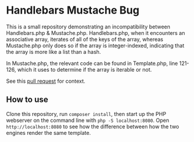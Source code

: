 # Handlebars Mustache Bug

This is a small repository demonstrating an incompatibility between Handlebars.php & Mustache.php. Handlebars.php, when it encounters an associative array, iterates of all of the keys of the array, whereas Mustache.php only does so if the array is integer-indexed, indicating that the array is more like a list than a hash.

In Mustache.php, the relevant code can be found in Template.php, line 121-126, which it uses to determine if the array is iterable or not.

See this [pull request](https://github.com/XaminProject/handlebars.php/pull/164) for context.

## How to use

Clone this repository, run `composer install`, then start up the PHP webserver on the command line with `php -S localhost:8080`. Open `http://localhost:8080` to see how the difference between how the two engines render the same template.
